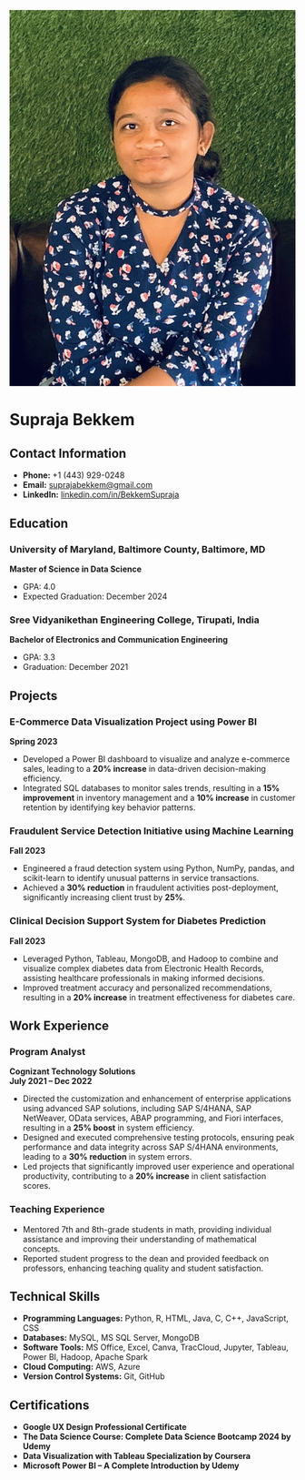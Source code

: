 ![Headshot of Supraja Bekkem](IMG_0078.jpeg)
# Supraja Bekkem

## Contact Information
- **Phone:** +1 (443) 929-0248
- **Email:** [suprajabekkem@gmail.com](mailto:suprajabekkem@gmail.com)
- **LinkedIn:** [linkedin.com/in/BekkemSupraja](https://www.linkedin.com/in/BekkemSupraja)

## Education

### University of Maryland, Baltimore County, Baltimore, MD
**Master of Science in Data Science**  
- GPA: 4.0  
- Expected Graduation: December 2024

### Sree Vidyanikethan Engineering College, Tirupati, India
**Bachelor of Electronics and Communication Engineering**  
- GPA: 3.3  
- Graduation: December 2021

## Projects

### E-Commerce Data Visualization Project using Power BI
**Spring 2023**  
- Developed a Power BI dashboard to visualize and analyze e-commerce sales, leading to a **20% increase** in data-driven decision-making efficiency.
- Integrated SQL databases to monitor sales trends, resulting in a **15% improvement** in inventory management and a **10% increase** in customer retention by identifying key behavior patterns.

### Fraudulent Service Detection Initiative using Machine Learning
**Fall 2023**  
- Engineered a fraud detection system using Python, NumPy, pandas, and scikit-learn to identify unusual patterns in service transactions.
- Achieved a **30% reduction** in fraudulent activities post-deployment, significantly increasing client trust by **25%**.

### Clinical Decision Support System for Diabetes Prediction
**Fall 2023**  
- Leveraged Python, Tableau, MongoDB, and Hadoop to combine and visualize complex diabetes data from Electronic Health Records, assisting healthcare professionals in making informed decisions.
- Improved treatment accuracy and personalized recommendations, resulting in a **20% increase** in treatment effectiveness for diabetes care.

## Work Experience

### Program Analyst
**Cognizant Technology Solutions**  
**July 2021 – Dec 2022**  
- Directed the customization and enhancement of enterprise applications using advanced SAP solutions, including SAP S/4HANA, SAP NetWeaver, OData services, ABAP programming, and Fiori interfaces, resulting in a **25% boost** in system efficiency.
- Designed and executed comprehensive testing protocols, ensuring peak performance and data integrity across SAP S/4HANA environments, leading to a **30% reduction** in system errors.
- Led projects that significantly improved user experience and operational productivity, contributing to a **20% increase** in client satisfaction scores.

### Teaching Experience
- Mentored 7th and 8th-grade students in math, providing individual assistance and improving their understanding of mathematical concepts.
- Reported student progress to the dean and provided feedback on professors, enhancing teaching quality and student satisfaction.

## Technical Skills
- **Programming Languages:** Python, R, HTML, Java, C, C++, JavaScript, CSS
- **Databases:** MySQL, MS SQL Server, MongoDB
- **Software Tools:** MS Office, Excel, Canva, TracCloud, Jupyter, Tableau, Power BI, Hadoop, Apache Spark
- **Cloud Computing:** AWS, Azure
- **Version Control Systems:** Git, GitHub

## Certifications
- **Google UX Design Professional Certificate**
- **The Data Science Course: Complete Data Science Bootcamp 2024 by Udemy**
- **Data Visualization with Tableau Specialization by Coursera**
- **Microsoft Power BI – A Complete Introduction by Udemy**




